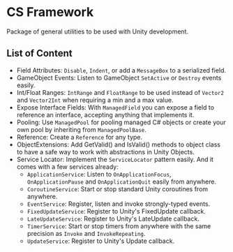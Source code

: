 # CS Framework

Package of general utilities to be used with Unity development.

## List of Content

- Field Attributes: `Disable`, `Indent`, or add a `MessageBox` to a serialized field.
- GameObject Events: Listen to GameObject `SetActive` or `Destroy` events easily.
- Int/Float Ranges: `IntRange` and `FloatRange` to be used instead of `Vector2` and `Vector2Int` when requiring a min and a max value.
- Expose Interface Fields: With `ManagedField` you can expose a field to reference an interface, accepting anything that implements it.
- Pooling: Use `ManagedPool` for pooling managed C# objects or create your own pool by inheriting from `ManagedPoolBase`.
- Reference: Create a `Reference` for any type.
- ObjectExtensions: Add GetValid() and IsValid() methods to object class to have a safe way to work with abstractions in Unity Objects.
- Service Locator: Implement the `ServiceLocator` pattern easily. And it comes with a few services already:
  - `ApplicationService`: Listen to `OnApplicationFocus`, `OnApplicationPause` and `OnApplicationQuit` easily from anywhere.
  - `CoroutineService`: Start or stop standard Unity coroutines from anywhere.
  - `EventService`: Register, listen and invoke strongly-typed events.
  - `FixedUpdateService`: Register to Unity's FixedUpdate callback.
  - `LateUpdateService`: Register to Unity's LateUpdate callback.
  - `TimerService`: Start or stop timers from anywhere with the same precision as `Invoke` and `InvokeRepeating`.
  - `UpdateService`: Register to Unity's Update callback.
